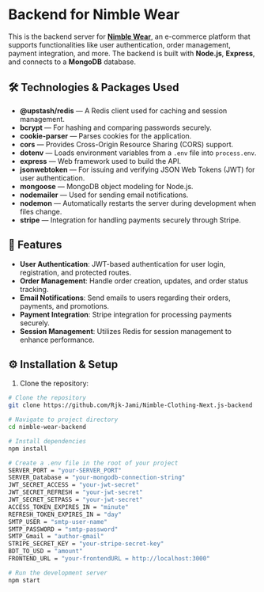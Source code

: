 # Backend for Nimble Wear

This is the backend server for **[Nimble Wear](https://nimble-clothing-next-js.vercel.app)**, an e-commerce platform that supports functionalities like user authentication, order management, payment integration, and more. The backend is built with **Node.js**, **Express**, and connects to a **MongoDB** database.

## 🛠️ Technologies & Packages Used

- **@upstash/redis** — A Redis client used for caching and session management.
- **bcrypt** — For hashing and comparing passwords securely.
- **cookie-parser** — Parses cookies for the application.
- **cors** — Provides Cross-Origin Resource Sharing (CORS) support.
- **dotenv** — Loads environment variables from a `.env` file into `process.env`.
- **express** — Web framework used to build the API.
- **jsonwebtoken** — For issuing and verifying JSON Web Tokens (JWT) for user authentication.
- **mongoose** — MongoDB object modeling for Node.js.
- **nodemailer** — Used for sending email notifications.
- **nodemon** — Automatically restarts the server during development when files change.
- **stripe** — Integration for handling payments securely through Stripe.

## 🚀 Features

- **User Authentication**: JWT-based authentication for user login, registration, and protected routes.
- **Order Management**: Handle order creation, updates, and order status tracking.
- **Email Notifications**: Send emails to users regarding their orders, payments, and promotions.
- **Payment Integration**: Stripe integration for processing payments securely.
- **Session Management**: Utilizes Redis for session management to enhance performance.

## ⚙️ Installation & Setup

1. Clone the repository:

```bash
# Clone the repository
git clone https://github.com/Rjk-Jami/Nimble-Clothing-Next.js-backend

# Navigate to project directory
cd nimble-wear-backend

# Install dependencies
npm install

# Create a .env file in the root of your project
SERVER_PORT = "your-SERVER_PORT"
SERVER_Database = "your-mongodb-connection-string"
JWT_SECRET_ACCESS = "your-jwt-secret"
JWT_SECRET_REFRESH = "your-jwt-secret"
JWT_SECRET_SETPASS = "your-jwt-secret"
ACCESS_TOKEN_EXPIRES_IN = "minute"
REFRESH_TOKEN_EXPIRES_IN = "day"
SMTP_USER = "smtp-user-name"
SMTP_PASSWORD = "smtp-password"
SMTP_Gmail = "author-gmail"
STRIPE_SECRET_KEY = "your-stripe-secret-key"
BDT_TO_USD = "amount"
FRONTEND_URL = "your-frontendURL = http://localhost:3000"

# Run the development server
npm start